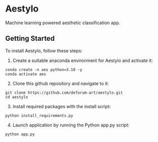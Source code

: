 # Aestylo
Machine learning powered aesthetic classification app.

## Getting Started

To install Aestylo, follow these steps:

1. Create a suitable anaconda environment for Aestylo and activate it:

```
conda create -n aes python=3.10 -y
conda activate aes
```

2. Clone this github repository and navigate to it:
```
git clone https://github.com/deforum-art/aestylo.git
cd aestylo
```

3. Install required packages with the install script:

```
python install_requirements.py
```

4. Launch application by running the Python app.py script:
```
python app.py
```
